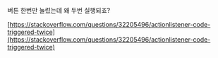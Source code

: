 버튼 한번만 눌렀는데 왜 두번 실행되죠?

[https://stackoverflow.com/questions/32205496/actionlistener-code-triggered-twice](https://stackoverflow.com/questions/32205496/actionlistener-code-triggered-twice)